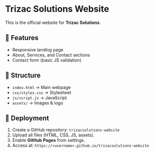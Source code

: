 # Trizac Solutions Website

This is the official website for **Trizac Solutions**.

## 🚀 Features
- Responsive landing page
- About, Services, and Contact sections
- Contact form (basic JS validation)

## 📂 Structure
- `index.html` → Main webpage
- `css/styles.css` → Stylesheet
- `js/script.js` → JavaScript
- `assets/` → Images & logo

## 📡 Deployment
1. Create a GitHub repository: `trizacsolutions-website`
2. Upload all files (HTML, CSS, JS, assets).
3. Enable **GitHub Pages** from settings.
4. Access at: `https://<username>.github.io/trizacsolutions-website`
